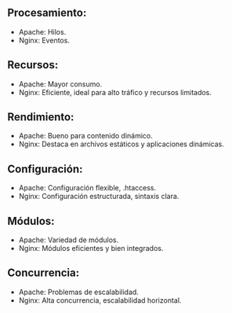 ## Procesamiento:

- Apache: Hilos.
- Nginx: Eventos.

## Recursos:

- Apache: Mayor consumo.
- Nginx: Eficiente, ideal para alto tráfico y recursos limitados.

## Rendimiento:

- Apache: Bueno para contenido dinámico.
- Nginx: Destaca en archivos estáticos y aplicaciones dinámicas.

## Configuración:

- Apache: Configuración flexible, .htaccess.
- Nginx: Configuración estructurada, sintaxis clara.
## Módulos:

- Apache: Variedad de módulos.
- Nginx: Módulos eficientes y bien integrados.
## Concurrencia:

- Apache: Problemas de escalabilidad.
- Nginx: Alta concurrencia, escalabilidad horizontal.
